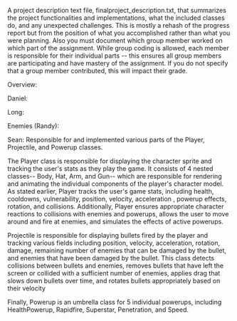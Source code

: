 A project description text file, finalproject_description.txt, that summarizes the project functionalities and implementations, what the included classes do, and any unexpected challenges. This is mostly a rehash of the progress report but from the position of what you accomplished rather than what you were planning. Also you must document which group member worked on which part of the assignment. While group coding is allowed, each member is responsible for their individual parts -- this ensures all group members are participating and have mastery of the assignment. If you do not specify that a group member contributed, this will impact their grade.

Overview:

Daniel:

Long:

Enemies (Randy): 

Sean: Responsible for and implemented various parts of the Player, Projectile, and Powerup classes. 

The Player class is responsible for displaying the character sprite and tracking the user's stats as they play the game. It consists of 4 nested classes-- Body, Hat, Arm, and Gun-- which are responsible for rendering and animating the individual components of the player's character model. As stated earlier, Player tracks the user's game stats, including health, cooldowns, vulnerability, position, velocity, acceleration , powerup effects, rotation, and collisions. Additionally, Player ensures appropriate character reactions to collisions with enemies and powerups, allows the user to move around and fire at enemies, and simulates the effects of active powerups.          

Projectile is responsible for displaying bullets fired by the player and tracking various fields including position, velocity, acceleration, rotation, damage, remaining number of enemies that can be damaged by the bullet, and enemies that have been damaged by the bullet. This class detects collisions between bullets and enemies, removes bullets that have left the screen or collided with a sufficient number of enemies, applies drag that slows down bullets over time, and rotates bullets appropriately based on their velocity       

Finally, Powerup is an umbrella class for 5 individual powerups, including HealthPowerup, Rapidfire, Superstar, Penetration, and Speed. 

